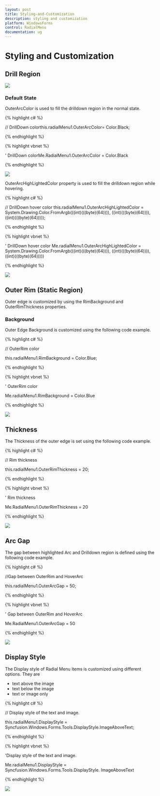 ```yaml
---
layout: post
title: Styling-and-Customization
description: styling and customization
platform: WindowsForms
control: RadialMenu 
documentation: ug
---
```


# Styling and Customization

## Drill Region

![](Styling-and-Customization_images/Styling-and-Customization_img1.png)



### Default State

OuterArcColor is used to fill the drilldown region in the normal state.


{% highlight c# %}

// DrillDown 
colorthis.radialMenu1.OuterArcColor= Color.Black; 

{% endhighlight %} 

{% highlight vbnet %}

' DrillDown 
colorMe.RadialMenu1.OuterArcColor = Color.Black

{% endhighlight %}


![](Styling-and-Customization_images/Styling-and-Customization_img2.png)


OuterArcHighLightedColor property is used to fill the drilldown region while hovering.

{% highlight c# %}

// DrillDown hover color
this.radialMenu1.OuterArcHighLightedColor = System.Drawing.Color.FromArgb(((int)(((byte)(64)))), ((int)(((byte)(64)))), ((int)(((byte)(64)))));</td></tr>

{% endhighlight %}

{% highlight vbnet %}

' DrillDown hover color
Me.radialMenu1.OuterArcHighLightedColor = System.Drawing.Color.FromArgb(((int)(((byte)(64)))), ((int)(((byte)(64)))), ((int)(((byte)(64)))))

{% endhighlight %}

![](Styling-and-Customization_images/Styling-and-Customization_img3.png)

## Outer Rim (Static Region)

Outer edge is customized by using the RimBackground and OuterRimThickness properties.

### Background

Outer Edge Background is customized using the following code example.

{% highlight c# %}

// OuterRim color

this.radialMenu1.RimBackground = Color.Blue;

{% endhighlight %}

{% highlight vbnet %}


' OuterRim color

 Me.radialMenu1.RimBackground = Color.Blue

{% endhighlight %}




![](Styling-and-Customization_images/Styling-and-Customization_img4.png)



## Thickness

The Thickness of the outer edge is set using the following code example.

{% highlight c# %}

// Rim thickness

this.radialMenu1.OuterRimThickness = 20;

{% endhighlight %}



{% highlight vbnet %}

' Rim thickness

Me.RadialMenu1.OuterRimThickness = 20

{% endhighlight %}




![](Styling-and-Customization_images/Styling-and-Customization_img5.png)



## Arc Gap

The gap between highlighted Arc and Drilldown region is defined using the following code example.

{% highlight c# %}

//Gap between OuterRim and HoverArc

this.radialMenu1.OuterArcGap = 50;

{% endhighlight %}



{% highlight vbnet %}

' Gap between OuterRim and HoverArc

Me.RadialMenu1.OuterArcGap = 50

{% endhighlight %}




![](Styling-and-Customization_images/Styling-and-Customization_img6.png)



## Display Style

The Display style of Radial Menu items is customized using different options. They are

* text above the image 
* text below the image
* text or image only 

{% highlight c# %}

// Display style of the text and image.

  this.radialMenu1.DisplayStyle = Syncfusion.Windows.Forms.Tools.DisplayStyle.ImageAboveText;

{% endhighlight %}

{% highlight vbnet %}

'Display style of the text and image.

Me.radialMenu1.DisplayStyle = Syncfusion.Windows.Forms.Tools.DisplayStyle. ImageAboveText

{% endhighlight %}




![](Styling-and-Customization_images/Styling-and-Customization_img7.png)



